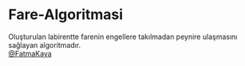 # Fare-Algoritmasi
Oluşturulan labirentte farenin engellere takılmadan peynire ulaşmasını sağlayan algoritmadır.<br>
[@FatmaKaya](https://github.com/FatmaKaya)
